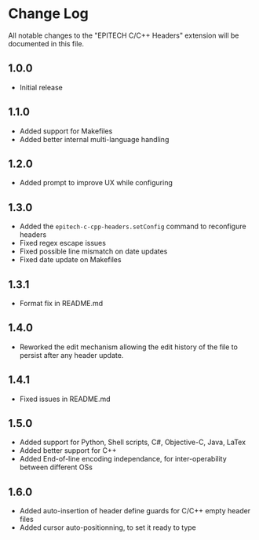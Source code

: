 # Change Log

All notable changes to the "EPITECH C/C++ Headers" extension will be documented in this file.

## 1.0.0
- Initial release

## 1.1.0
- Added support for Makefiles
- Added better internal multi-language handling

## 1.2.0
- Added prompt to improve UX while configuring

## 1.3.0
- Added the `epitech-c-cpp-headers.setConfig` command to reconfigure headers
- Fixed regex escape issues
- Fixed possible line mismatch on date updates
- Fixed date update on Makefiles

## 1.3.1
- Format fix in README.md

## 1.4.0
- Reworked the edit mechanism allowing the edit history of the file to persist after any header update.

## 1.4.1
- Fixed issues in README.md

## 1.5.0
- Added support for Python, Shell scripts, C#, Objective-C, Java, LaTex
- Added better support for C++
- Added End-of-line encoding independance, for inter-operability between different OSs

## 1.6.0
- Added auto-insertion of header define guards for C/C++ empty header files
- Added cursor auto-positionning, to set it ready to type
